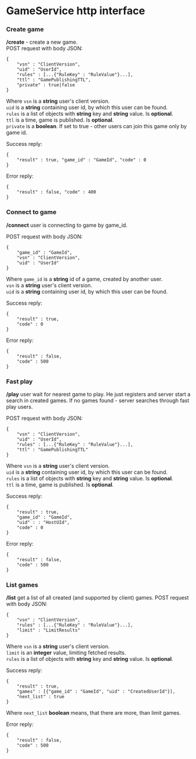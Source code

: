 # GameService http interface
### Create game
**/create** - create a new game.  
POST request with body JSON:

    {
        "vsn" : "ClientVersion",
        "uid" : "UserId",
        "rules" : [...{"RuleKey" : "RuleValue"}...],
        "ttl" : "GamePublishingTTL",
        "private" : true|false
    }
Where `vsn` is a **string** user's client version.  
`uid` is a **string** containing user id, by which this user can be found.  
`rules` is a list of objects with **string** key and **string** value. Is **optional**.  
`ttl` is a time, game is published. Is **optional**.  
`private` is a **boolean**. If set to true - other users can join this game only by game id.  

Success reply:  

    {
        "result" : true, "game_id" : "GameId", "code" : 0
    }

Error reply:

    {
        "result" : false, "code" : 400
    }   

### Connect to game
**/connect** user is connecting to game by game_id.

POST request with body JSON:

    {
        "game_id" : "GameId",
        "vsn" : "ClientVersion",
        "uid" : "UserId"
    }
Where `game_id` is a **string** id of a game, created by another user.    
`vsn` is a **string** user's client version.  
`uid` is a **string** containing user id, by which this user can be found.  

Success reply:  

    {
        "result" : true,
        "code" : 0
    }
    
Error reply:

    {
        "result" : false,
        "code" : 500
    }
    
### Fast play
**/play** user wait for nearest game to play. He just registers and server start 
a search in created games. If no games found - server searches through fast play users.

POST request with body JSON:

    {
        "vsn" : "ClientVersion",
        "uid" : "UserId",
        "rules" : [...{"RuleKey" : "RuleValue"}...],
        "ttl" : "GamePublishingTTL"
    }
Where `vsn` is a **string** user's client version.  
`uid` is a **string** containing user id, by which this user can be found.  
`rules` is a list of objects with **string** key and **string** value. Is **optional**.  
`ttl` is a time, game is published. Is **optional**.    

Success reply:  

    {
        "result" : true,
        "game_id" : "GameId",
        "uid" : : "HostUId",
        "code" : 0
    }
    
Error reply:

    {
        "result" : false,
        "code" : 500
    }

### List games
**/list** get a list of all created (and supported by client) games.
POST request with body JSON:

    {
        "vsn" : "ClientVersion",
        "rules" : [...{"RuleKey" : "RuleValue"}...],
        "limit" : "LimitResults"
    }
Where `vsn` is a **string** user's client version.  
`limit` is an **integer** value, limiting fetched results.  
`rules` is a list of objects with **string** key and **string** value. Is **optional**.  

Success reply:  

    {
        "result" : true,
        "games" : [{"game_id" : "GameId", "uid" : "CreatedUserId"}],
        "next_list" : true
    }
Where `next_list` **boolean** means, that there are more, than limit games.
    
Error reply:

    {
        "result" : false,
        "code" : 500
    }